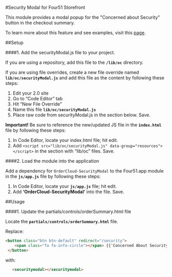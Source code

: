 #Security Modal for Four51 Storefront 

This module provides a modal popup for the "Concerned about Security" button in the checkout summary.

To learn more about this feature and see examples, visit this [page](https://volition.four51ordercloud.com/store/product/SecurityModal).

##Setup

####1. Add the securityModal.js file to your project.

If you are using a repository, add this file to the **`/lib/oc`** directory.

If you are using file overrides, create a new file override named **`lib/oc/securityModal.js`** and add this file as the content by following these steps:

1. Edit your 2.0 site
2. Go to “Code Editor” tab
3. Hit “New File Override”
4. Name this file **`lib/oc/securityModal.js`**
5. Place raw code from securityModal.js in the section below. Save.

**Important!** Be sure to reference the new/updated JS file in the **`index.html`** file by following these steps:

1. In Code Editor, locate your index.html file; hit edit.
2. Add `<script src="lib/oc/securityModal.js" data-group="resources"></script>` in the section with “lib/oc” files. Save.

####2. Load the module into the application

Add a dependency for `OrderCloud-SecurityModal` to the Four51.app module in the **`js/app.js`** file by following these steps:

1. In Code Editor, locate your **`js/app.js`** file; hit edit.
2. Add **‘OrderCloud-SecurityModal’** into the file. Save.

##Usage

####1. Update the partials/controls/orderSummary.html file

Locate the **`partials/controls/orderSummary.html`** file.

Replace: 
```html
<button class="btn btn-default" redirect="/security">
    <span class="fa fa-info-circle"></span> {{'Concerned About Security?' | r | xlat}}
 </button>
```

with:  
```html
   <securitymodal></securitymodal>
```
